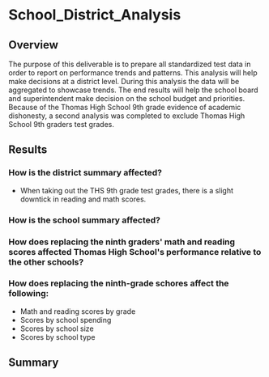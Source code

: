 # School_District_Analysis

## Overview

The purpose of this deliverable is to prepare all standardized test data in order to report on performance trends and patterns. This analysis will help make decisions at a district level. During this analysis the data will be aggregated to showcase trends. The end results will help the school board and superintendent make decision on the school budget and priorities. Because of the Thomas High School 9th grade evidence of academic dishonesty, a second analysis was completed to exclude Thomas High School 9th graders test grades. 

## Results

### How is the district summary affected?
 - When taking out the THS 9th grade test grades, there is a slight downtick in reading and math scores.  


### How is the school summary affected?

### How does replacing the ninth graders' math and reading scores affected Thomas High School's performance relative to the other schools?

### How does replacing the ninth-grade schores affect the following:
 - Math and reading scores by grade
 - Scores by school spending
 - Scores by school size
 - Scores by school type

## Summary


